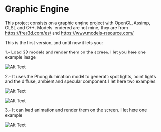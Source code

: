 # Graphic Engine

This project consists on a graphic engine project with OpenGL, Assimp, GLSL and C++. Models rendered are not mine, they are from https://free3d.com/es/ and https://www.models-resource.com/

This is the first version, and until now it lets you:

1.- Load 3D models and render them on the screen. I let you here one example image

![Alt Text](https://raw.githubusercontent.com/JorgeURJC/GraphicEngine/v1.0/GameEngine/Results/aoi.PNG)

2.- It uses the Phong ilumination model to generato spot lights, point lights and the diffuse, ambient and specular component. I let here two examples

![Alt Text](https://raw.githubusercontent.com/JorgeURJC/GraphicEngine/v1.0/GameEngine/Results/multiplePointLights.PNG)

![Alt Text](https://raw.githubusercontent.com/JorgeURJC/GraphicEngine/v1.0/GameEngine/Results/spotLight.PNG)

3.- It can load animation and render them on the screen. I let here one example

![Alt Text](https://raw.githubusercontent.com/JorgeURJC/GraphicEngine/v1.0/GameEngine/Results/animation.gif)
